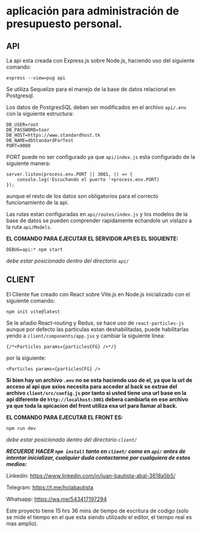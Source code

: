 # **aplicación para administración de presupuesto personal.**

## __API__

La api esta creada con Express.js sobre Node.js, haciendo uso del siguiente comando:

    express --view=pug api

Se utiliza Sequelize para el manejo de la base de datos relacional en Postgresql.

Los datos de PostgresSQL deben ser modificados en el archivo `api/.env` con la siguiente estructura:

    DB_USER=root
    DB_PASSWORD=toor
    DB_HOST=https://www.standardhost.tk
    DB_NAME=dbStandardForTest
    PORT=9000

PORT puede no ser configurado ya que `api/index.js` esta configurado de la siguiente manera:

    server.listen(process.env.PORT || 3001, () => {
        console.log('Escuchando el puerto '+process.env.PORT)
    });

aunque el resto de los datos son obligatorios para el correcto funcionamiento de la api.

Las rutas estan configuradas en `api/routes/index.js` y los modelos de la base de datos se pueden comprender rapidamente echandole un vistazo a la ruta `api/Models`.

**EL COMANDO PARA EJECUTAR EL SERVIDOR API ES EL SIGUIENTE:**

    DEBUG=api:* npm start

_debe estar posicionado dentro del directorio `api/`_

## __CLIENT__

El Cliente fue creado con React sobre Vite.js en Node.js inicializado con el siguiente comando:

    npm init vite@latest

Se le añadio React-routing y Redux, se hace uso de `react-particles-js` aunque por defecto las particulas estan deshabilitadas, puede habilitarlas yendo a `client/components/app.jsx` y cambiar la siguiente linea:

    {/*<Particles params={particlesCFG} />*/}

por la siguiente:

    <Particles params={particlesCFG} />

__Si bien hay un archivo `.env` no se esta haciendo uso de el, ya que la url de acceso al api que axios necesita para acceder al back se extrae del archivo `client/src/config.js` por tanto si usted tiene una url base en la api diferente de `http://localhost:3001` debera cambiarla en ese archivo ya que toda la apicacion del front utiliza esa url para llamar al back.__

__EL COMANDO PARA EJECUTAR EL FRONT ES:__

    npm run dev
_debe estar posicionado dentro del directorio `client/`_


**_RECUERDE HACER `npm install` tanto en `client/` como en `api/` antes de intentar inicializar, cualquier duda contactarme por cualquiera de estos medios:_**

Linkedin:
https://www.linkedin.com/in/juan-bautista-abal-3618a5b5/

Telegram:
https://t.me/holabautista

Whatsapp:
https://wa.me/543417197294


Este proyecto tiene 15 hrs 36 mins de tiempo de escritura de codigo (solo se mide el tiempo en el que esta siendo utilizado el editor, el tiempo real es mas amplio).